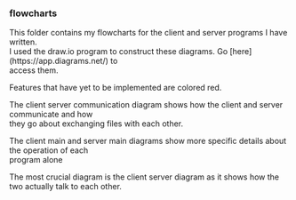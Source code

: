 <h3>flowcharts</h3>

<p>This folder contains my flowcharts for the client and server programs I have written.<br>
I used the draw.io program to construct these diagrams. Go [here](https://app.diagrams.net/) to <br>
access them.</p>

<p>Features that have yet to be implemented are colored red.</p>

<p>The client server communication diagram shows how the client and server communicate and how<br>
they go about exchanging files with each other.</p>

<p>The client main and server main diagrams show more specific details about the operation of each<br>
program alone</p>

<p>The most crucial diagram is the client server diagram as it shows how the two actually talk to each other.</p>
